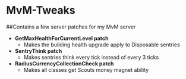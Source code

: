 # MvM-Tweaks

##Contains a few server patches for my MvM server

* **GetMaxHealthForCurrentLevel patch**
  * Makes the building health upgrade apply to Disposable sentries
* **SentryThink patch**
  * Makes sentries think every tick instead of every 3 ticks
* **RadiusCurrencyCollectionCheck patch**
  * Makes all classes get Scouts money magnet ability
